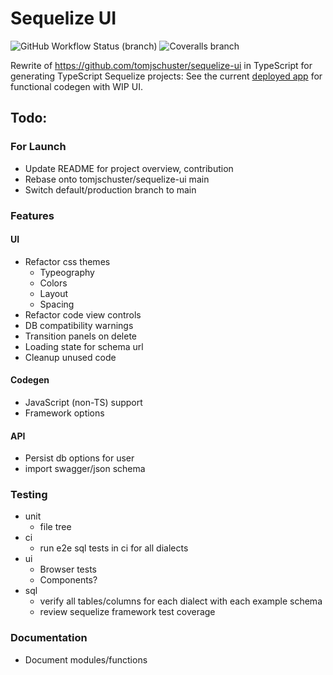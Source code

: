 # Sequelize UI

![GitHub Workflow Status (branch)](https://img.shields.io/github/workflow/status/tomjschuster/sequelize-ui-ts/CI/main)
![Coveralls branch](https://img.shields.io/coveralls/github/tomjschuster/sequelize-ui-ts/main)

Rewrite of https://github.com/tomjschuster/sequelize-ui in TypeScript for generating TypeScript Sequelize projects: See the current [deployed app](https://sequelize-ui-ts.web.app/) for functional codegen with WIP UI.

## Todo:

### For Launch

- Update README for project overview, contribution
- Rebase onto tomjschuster/sequelize-ui main
- Switch default/production branch to main

### Features

#### UI

- Refactor css themes
  - Typeography
  - Colors
  - Layout
  - Spacing
- Refactor code view controls
- DB compatibility warnings
- Transition panels on delete
- Loading state for schema url
- Cleanup unused code

#### Codegen

- JavaScript (non-TS) support
- Framework options

#### API

- Persist db options for user
- import swagger/json schema

### Testing

- unit
  - file tree
- ci
  - run e2e sql tests in ci for all dialects
- ui
  - Browser tests
  - Components?
- sql
  - verify all tables/columns for each dialect with each example schema
  - review sequelize framework test coverage

### Documentation

- Document modules/functions
